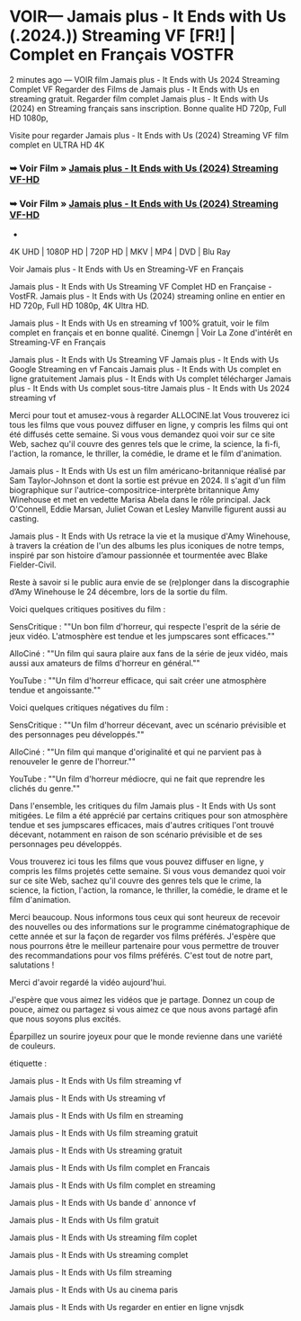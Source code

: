 #  VOIR— Jamais plus - It Ends with Us (.2024.)) Streaming VF [FR!] | Complet en Français VOSTFR

2 minutes ago — VOIR film Jamais plus - It Ends with Us 2024 Streaming Complet VF Regarder des Films de Jamais plus - It Ends with Us en streaming gratuit. Regarder film complet Jamais plus - It Ends with Us (2024) en Streaming français sans inscription. Bonne qualite HD 720p, Full HD 1080p,

Visite pour regarder Jamais plus - It Ends with Us (2024) Streaming VF film complet en ULTRA HD 4K

### ➥ Voir Film » [Jamais plus - It Ends with Us (2024) Streaming VF-HD](https://dmovie.fun/fr/movie/1079091/it-ends-with-usend?gthb)

### ➥ Voir Film » [Jamais plus - It Ends with Us (2024) Streaming VF-HD](https://dmovie.fun/fr/movie/1079091/it-ends-with-usend?gthb)

+

4K UHD | 1080P HD | 720P HD | MKV | MP4 | DVD | Blu Ray

Voir Jamais plus - It Ends with Us en Streaming-VF en Français

Jamais plus - It Ends with Us Streaming VF Complet HD en Française - VostFR. Jamais plus - It Ends with Us (2024) streaming online en entier en HD 720p, Full HD 1080p, 4K Ultra HD.

Jamais plus - It Ends with Us en streaming vf 100% gratuit, voir le film complet en français et en bonne qualité. Cinemgn | Voir La Zone d'intérêt en Streaming-VF en Français

Jamais plus - It Ends with Us Streaming VF Jamais plus - It Ends with Us Google Streaming en vf Fancais Jamais plus - It Ends with Us complet en ligne gratuitement Jamais plus - It Ends with Us complet télécharger Jamais plus - It Ends with Us complet sous-titre Jamais plus - It Ends with Us 2024 streaming vf

Merci pour tout et amusez-vous à regarder ALLOCINE.lat Vous trouverez ici tous les films que vous pouvez diffuser en ligne, y compris les films qui ont été diffusés cette semaine. Si vous vous demandez quoi voir sur ce site Web, sachez qu'il couvre des genres tels que le crime, la science, la fi-fi, l'action, la romance, le thriller, la comédie, le drame et le film d'animation.

Jamais plus - It Ends with Us est un film américano-britannique réalisé par Sam Taylor-Johnson et dont la sortie est prévue en 2024. Il s'agit d'un film biographique sur l'autrice-compositrice-interprète britannique Amy Winehouse et met en vedette Marisa Abela dans le rôle principal. Jack O'Connell, Eddie Marsan, Juliet Cowan et Lesley Manville figurent aussi au casting.

Jamais plus - It Ends with Us retrace la vie et la musique d'Amy Winehouse, à travers la création de l'un des albums les plus iconiques de notre temps, inspiré par son histoire d’amour passionnée et tourmentée avec Blake Fielder-Civil.

Reste à savoir si le public aura envie de se (re)plonger dans la discographie d’Amy Winehouse le 24 décembre, lors de la sortie du film.

Voici quelques critiques positives du film :

SensCritique : ""Un bon film d'horreur, qui respecte l'esprit de la série de jeux vidéo. L'atmosphère est tendue et les jumpscares sont efficaces.""

AlloCiné : ""Un film qui saura plaire aux fans de la série de jeux vidéo, mais aussi aux amateurs de films d'horreur en général.""

YouTube : ""Un film d'horreur efficace, qui sait créer une atmosphère tendue et angoissante.""

Voici quelques critiques négatives du film :

SensCritique : ""Un film d'horreur décevant, avec un scénario prévisible et des personnages peu développés.""

AlloCiné : ""Un film qui manque d'originalité et qui ne parvient pas à renouveler le genre de l'horreur.""

YouTube : ""Un film d'horreur médiocre, qui ne fait que reprendre les clichés du genre.""

Dans l'ensemble, les critiques du film Jamais plus - It Ends with Us sont mitigées. Le film a été apprécié par certains critiques pour son atmosphère tendue et ses jumpscares efficaces, mais d'autres critiques l'ont trouvé décevant, notamment en raison de son scénario prévisible et de ses personnages peu développés.

Vous trouverez ici tous les films que vous pouvez diffuser en ligne, y compris les films projetés cette semaine. Si vous vous demandez quoi voir sur ce site Web, sachez qu'il couvre des genres tels que le crime, la science, la fiction, l'action, la romance, le thriller, la comédie, le drame et le film d'animation.

Merci beaucoup. Nous informons tous ceux qui sont heureux de recevoir des nouvelles ou des informations sur le programme cinématographique de cette année et sur la façon de regarder vos films préférés. J'espère que nous pourrons être le meilleur partenaire pour vous permettre de trouver des recommandations pour vos films préférés. C'est tout de notre part, salutations !

Merci d'avoir regardé la vidéo aujourd'hui.

J'espère que vous aimez les vidéos que je partage. Donnez un coup de pouce, aimez ou partagez si vous aimez ce que nous avons partagé afin que nous soyons plus excités.

Éparpillez un sourire joyeux pour que le monde revienne dans une variété de couleurs.

étiquette :

Jamais plus - It Ends with Us film streaming vf

Jamais plus - It Ends with Us streaming vf

Jamais plus - It Ends with Us film en streaming

Jamais plus - It Ends with Us film streaming gratuit

Jamais plus - It Ends with Us streaming gratuit

Jamais plus - It Ends with Us film complet en Francais

Jamais plus - It Ends with Us film complet en streaming

Jamais plus - It Ends with Us bande d` annonce vf

Jamais plus - It Ends with Us film gratuit

Jamais plus - It Ends with Us streaming film coplet

Jamais plus - It Ends with Us streaming complet

Jamais plus - It Ends with Us film streaming

Jamais plus - It Ends with Us au cinema paris

Jamais plus - It Ends with Us regarder en entier en ligne vnjsdk
